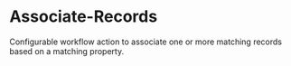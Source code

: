 # Associate-Records
Configurable workflow action to associate one or more matching records based on a matching property.
